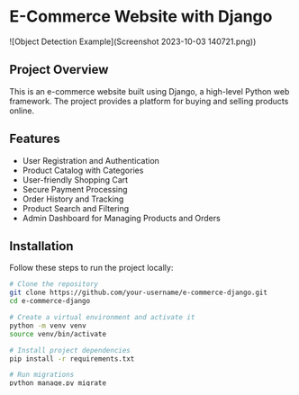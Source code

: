 # E-Commerce Website with Django

![Object Detection Example](Screenshot 2023-10-03 140721.png))
## Project Overview

This is an e-commerce website built using Django, a high-level Python web framework. The project provides a platform for buying and selling products online.

## Features

- User Registration and Authentication
- Product Catalog with Categories
- User-friendly Shopping Cart
- Secure Payment Processing
- Order History and Tracking
- Product Search and Filtering
- Admin Dashboard for Managing Products and Orders

## Installation

Follow these steps to run the project locally:

```bash
# Clone the repository
git clone https://github.com/your-username/e-commerce-django.git
cd e-commerce-django

# Create a virtual environment and activate it
python -m venv venv
source venv/bin/activate

# Install project dependencies
pip install -r requirements.txt

# Run migrations
python manage.py migrate

# Create a superuser (admin) account
python manage.py createsuperuser

# Start the development server
python manage.py runserver

